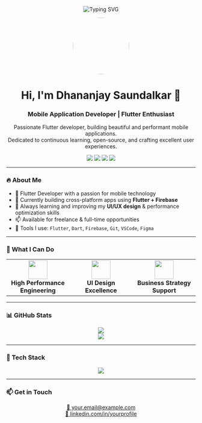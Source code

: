 <!-- Header -->
<p align="center">
  <img src="https://readme-typing-svg.demolab.com?font=Fira+Code&size=26&duration=3000&pause=1000&color=58A6FF&center=true&vCenter=true&width=435&lines=Hi%2C+I'm+Dhananjay+Saundalkar;Flutter+Developer;Mobile+App+Enthusiast;Let's+Build+Something+Awesome!" alt="Typing SVG" />
</p>

<p align="center">
  <img src="https://avatars.githubusercontent.com/u/00000000?v=4" width="150" style="border-radius: 50%;" />
</p>

<h1 align="center">Hi, I'm Dhananjay Saundalkar 👋</h1>
<h3 align="center">Mobile Application Developer | Flutter Enthusiast</h3>

<p align="center">
  Passionate Flutter developer, building beautiful and performant mobile applications. <br/>
  Dedicated to continuous learning, open-source, and crafting excellent user experiences.
</p>

<p align="center">
  <a href="#"><img src="https://img.shields.io/badge/Resume-%230077B5?style=for-the-badge&logo=readcv&logoColor=white" /></a>
  <a href="https://linkedin.com/in/yourprofile"><img src="https://img.shields.io/badge/LinkedIn-%230077B5?style=for-the-badge&logo=linkedin&logoColor=white"/></a>
  <a href="https://twitter.com/yourhandle"><img src="https://img.shields.io/badge/Twitter-%231DA1F2?style=for-the-badge&logo=twitter&logoColor=white"/></a>
  <a href="mailto:your.email@example.com"><img src="https://img.shields.io/badge/Email-D14836?style=for-the-badge&logo=gmail&logoColor=white"/></a>
</p>

---

### 🔥 About Me

- 🧠 Flutter Developer with a passion for mobile technology  
- 💼 Currently building cross-platform apps using **Flutter + Firebase**  
- 🌱 Always learning and improving my **UI/UX design** & performance optimization skills  
- 📫 Available for freelance & full-time opportunities  
- 🧰 Tools I use: `Flutter`, `Dart`, `Firebase`, `Git`, `VSCode`, `Figma`

---

### 🚀 What I Can Do

<table>
<tr>
  <td align="center" width="33%">
    <img src="https://cdn-icons-png.flaticon.com/512/5968/5968342.png" width="50"/><br>
    <strong>High Performance Engineering</strong>
  </td>
  <td align="center" width="33%">
    <img src="https://cdn-icons-png.flaticon.com/512/6013/6013179.png" width="50"/><br>
    <strong>UI Design Excellence</strong>
  </td>
  <td align="center" width="33%">
    <img src="https://cdn-icons-png.flaticon.com/512/2920/2920347.png" width="50"/><br>
    <strong>Business Strategy Support</strong>
  </td>
</tr>
</table>

---

### 📊 GitHub Stats

<p align="center">
  <img src="https://github-readme-streak-stats.herokuapp.com/?user=Dhanya001&theme=tokyonight&hide_border=true" />
  <br>
  <img src="https://github-readme-stats.vercel.app/api/top-langs/?username=Dhanya001&layout=compact&theme=tokyonight&hide_border=true" />
</p>

---

### 🧰 Tech Stack

<p align="center">
  <img src="https://skillicons.dev/icons?i=flutter,dart,firebase,git,github,figma,vscode&theme=dark" />
</p>

---

### 📫 Get in Touch

<p align="center">
  <a href="mailto:your.email@example.com">📧 your.email@example.com</a><br/>
  <a href="https://linkedin.com/in/yourprofile">🔗 linkedin.com/in/yourprofile</a><br/>
</p>
